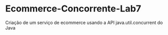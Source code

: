 # Ecommerce-Concorrente-Lab7
Criação de um serviço de ecommerce usando a API java.util.concurrent do Java

